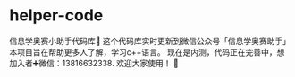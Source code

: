 # helper-code
信息学奥赛小助手代码库🎒
这个代码库实时更新到微信公众号「信息学奥赛助手」
本项目旨在帮助更多人了解，学习c++语言。
现在是内测，代码正在完善中，想加入者➕微信：13816632338.
欢迎大家使用！
🥳
